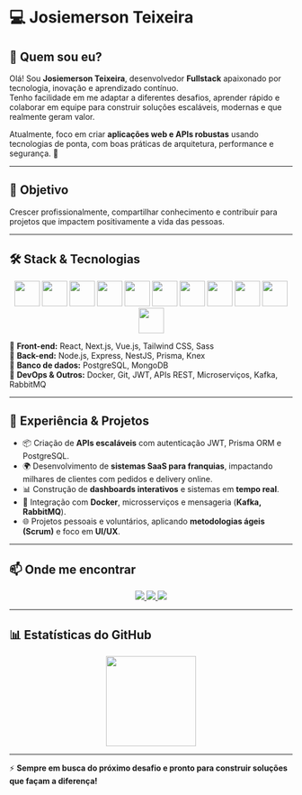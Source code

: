 # 💻 Josiemerson Teixeira  

## 👋 Quem sou eu?  
Olá! Sou **Josiemerson Teixeira**, desenvolvedor **Fullstack** apaixonado por tecnologia, inovação e aprendizado contínuo.  
Tenho facilidade em me adaptar a diferentes desafios, aprender rápido e colaborar em equipe para construir soluções escaláveis, modernas e que realmente geram valor.  

Atualmente, foco em criar **aplicações web e APIs robustas** usando tecnologias de ponta, com boas práticas de arquitetura, performance e segurança. 🚀  

---

## 🎯 Objetivo  
Crescer profissionalmente, compartilhar conhecimento e contribuir para projetos que impactem positivamente a vida das pessoas.  

---

## 🛠️ Stack & Tecnologias  

<div align="center">  
  <img src="https://cdn.jsdelivr.net/gh/devicons/devicon/icons/javascript/javascript-original.svg" width="45"/>  
  <img src="https://cdn.jsdelivr.net/gh/devicons/devicon/icons/typescript/typescript-original.svg" width="45"/>  
  <img src="https://cdn.jsdelivr.net/gh/devicons/devicon/icons/react/react-original.svg" width="45"/>  
  <img src="https://cdn.jsdelivr.net/gh/devicons/devicon/icons/nextjs/nextjs-original.svg" width="45"/>  
  <img src="https://cdn.jsdelivr.net/gh/devicons/devicon/icons/nodejs/nodejs-original.svg" width="45"/>  
  <img src="https://cdn.jsdelivr.net/gh/devicons/devicon/icons/express/express-original.svg" width="45"/>  
  <img src="https://cdn.jsdelivr.net/gh/devicons/devicon/icons/nestjs/nestjs-plain.svg" width="45"/>  
  <img src="https://cdn.jsdelivr.net/gh/devicons/devicon/icons/postgresql/postgresql-original.svg" width="45"/>  
  <img src="https://cdn.jsdelivr.net/gh/devicons/devicon/icons/mongodb/mongodb-original.svg" width="45"/>  
  <img src="https://cdn.jsdelivr.net/gh/devicons/devicon/icons/docker/docker-original.svg" width="45"/>  
  <img src="https://cdn.jsdelivr.net/gh/devicons/devicon/icons/git/git-original.svg" width="45"/>  
</div>  

🔹 **Front-end:** React, Next.js, Vue.js, Tailwind CSS, Sass  
🔹 **Back-end:** Node.js, Express, NestJS, Prisma, Knex  
🔹 **Banco de dados:** PostgreSQL, MongoDB  
🔹 **DevOps & Outros:** Docker, Git, JWT, APIs REST, Microserviços, Kafka, RabbitMQ  

---

## 🚀 Experiência & Projetos  

- 📦 Criação de **APIs escaláveis** com autenticação JWT, Prisma ORM e PostgreSQL.  
- 🌍 Desenvolvimento de **sistemas SaaS para franquias**, impactando milhares de clientes com pedidos e delivery online.  
- 📊 Construção de **dashboards interativos** e sistemas em **tempo real**.  
- 🐳 Integração com **Docker**, microsserviços e mensageria (**Kafka, RabbitMQ**).  
- 🌐 Projetos pessoais e voluntários, aplicando **metodologias ágeis (Scrum)** e foco em **UI/UX**.  

---

## 📫 Onde me encontrar  

<div align="center">  
  <a href="mailto:josiemerson2013@gmail.com">
    <img src="https://img.shields.io/badge/Gmail-D14836?style=for-the-badge&logo=gmail&logoColor=white">
  </a>  
  
  <a href="https://www.linkedin.com/in/josiemerson-teixeira-bb6422255/" target="_blank">
    <img src="https://img.shields.io/badge/-LinkedIn-%230077B5?style=for-the-badge&logo=linkedin&logoColor=white">
  </a>  
  
  <a href="https://github.com/emersonjesuz" target="_blank">
    <img src="https://img.shields.io/badge/-GitHub-181717?style=for-the-badge&logo=github&logoColor=white">
  </a>  
</div>  

---

## 📊 Estatísticas do GitHub  

<div align="center">  
  <!-- <img src="https://github-readme-stats.vercel.app/api?username=emersonjesuz&show_icons=true&theme=dark&hide_border=true" height="160"/>   -->
  <img src="https://github-readme-streak-stats.herokuapp.com?user=emersonjesuz&theme=dark&hide_border=true" height="160"/>  
  <!-- <img src="https://github-readme-stats.vercel.app/api/top-langs/?username=emersonjesuz&layout=compact&theme=dark&hide_border=true" height="160"/>   -->
</div>  

---

⚡ **Sempre em busca do próximo desafio e pronto para construir soluções que façam a diferença!**  
